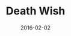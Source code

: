 ---
layout: default
modal-id: 3
date: 2016-02-02
title: Death Wish
img: death_wish.png
link: https://www.amazon.com/Death-Wish-Lindsey-Menges-ebook/dp/B00GF4LTYQ/ref=sr_1_1?ie=UTF8&qid=1465265935&sr=8-1&keywords=lindsey+menges
project-date: February 2016
description: Available on Amazon, Createspace, Kindle, Nook, and Apple iBooks
disabled: false
---